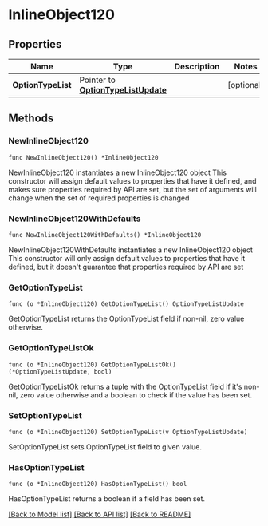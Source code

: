 # InlineObject120

## Properties

Name | Type | Description | Notes
------------ | ------------- | ------------- | -------------
**OptionTypeList** | Pointer to [**OptionTypeListUpdate**](optionTypeListUpdate.md) |  | [optional] 

## Methods

### NewInlineObject120

`func NewInlineObject120() *InlineObject120`

NewInlineObject120 instantiates a new InlineObject120 object
This constructor will assign default values to properties that have it defined,
and makes sure properties required by API are set, but the set of arguments
will change when the set of required properties is changed

### NewInlineObject120WithDefaults

`func NewInlineObject120WithDefaults() *InlineObject120`

NewInlineObject120WithDefaults instantiates a new InlineObject120 object
This constructor will only assign default values to properties that have it defined,
but it doesn't guarantee that properties required by API are set

### GetOptionTypeList

`func (o *InlineObject120) GetOptionTypeList() OptionTypeListUpdate`

GetOptionTypeList returns the OptionTypeList field if non-nil, zero value otherwise.

### GetOptionTypeListOk

`func (o *InlineObject120) GetOptionTypeListOk() (*OptionTypeListUpdate, bool)`

GetOptionTypeListOk returns a tuple with the OptionTypeList field if it's non-nil, zero value otherwise
and a boolean to check if the value has been set.

### SetOptionTypeList

`func (o *InlineObject120) SetOptionTypeList(v OptionTypeListUpdate)`

SetOptionTypeList sets OptionTypeList field to given value.

### HasOptionTypeList

`func (o *InlineObject120) HasOptionTypeList() bool`

HasOptionTypeList returns a boolean if a field has been set.


[[Back to Model list]](../README.md#documentation-for-models) [[Back to API list]](../README.md#documentation-for-api-endpoints) [[Back to README]](../README.md)


